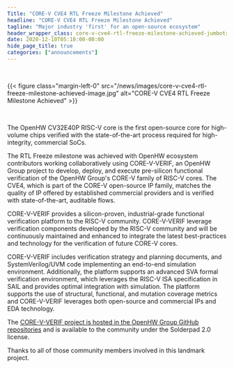 ```yaml
---
Title: "CORE-V CVE4 RTL Freeze Milestone Achieved"
headline: "CORE-V CVE4 RTL Freeze Milestone Achieved"
tagline: "Major industry 'first' for an open-source ecosystem"
header_wrapper_class: core-v-cve4-rtl-freeze-milestone-achieved-jumbotron-class
date: 2020-12-10T05:10:00-00:00
hide_page_title: true
categories: ["announcements"]
---
```


<br />

{{< figure class="margin-left-0" src="/news/images/core-v-cve4-rtl-freeze-milestone-achieved-image.jpg" alt="CORE-V CVE4 RTL Freeze Milestone Achieved" >}} 

<br />

The OpenHW CV32E40P RISC-V core is the first open-source core for high-volume chips verified with the state-of-the-art process required for high-integrity, commercial SoCs.

The RTL Freeze milestone was achieved with OpenHW ecosystem contributors working collaboratively using CORE-V-VERIF, an OpenHW Group project to develop, deploy, and execute pre-silicon functional verification of the OpenHW Group's CORE-V family of RISC-V cores. The CVE4, which is part of the CORE-V open-source IP family, matches the quality of IP offered by established commercial providers and is verified with state-of-the-art, auditable flows.

CORE-V-VERIF provides a silicon-proven, industrial-grade functional verification platform to the RISC-V community. CORE-V-VERIF leverage verification components developed by the RISC-V community and will be continuously maintained and enhanced to integrate the latest best-practices and technology for the verification of future CORE-V cores.

CORE-V-VERIF includes verification strategy and planning documents, and SystemVerilog/UVM code implementing an end-to-end simulation environment. Additionally, the platform supports an advanced SVA formal verification environment, which leverages the RISC-V ISA specification in SAIL and provides optimal integration with simulation. The platform supports the use of structural, functional, and mutation coverage metrics and CORE-V-VERIF leverages both open-source and commercial IPs and EDA technology.

The [CORE-V-VERIF project is hosted in the OpenHW Group GitHub repositories](https://github.com/openhwgroup/core-v-verif) and is available to the community under the Solderpad 2.0 license.

Thanks to all of those community members involved in this landmark project.